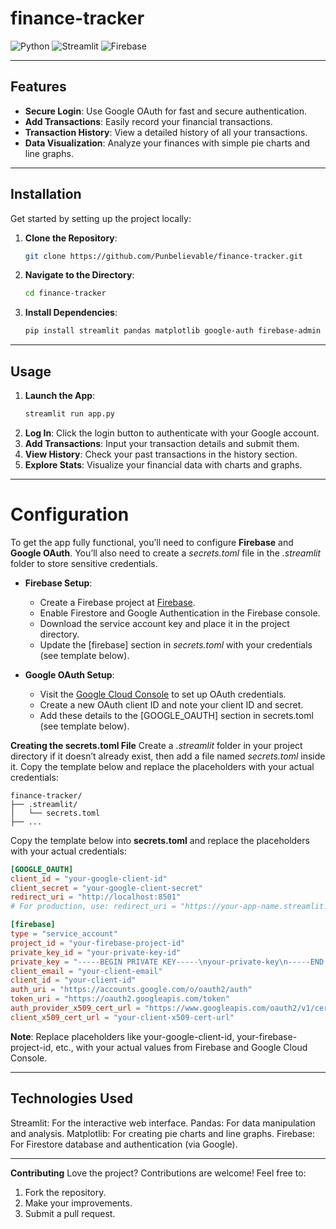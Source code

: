 # finance-tracker

![Python](https://img.shields.io/badge/Python-FFD43B?style=for-the-badge&logo=python&logoColor=blue)
![Streamlit](https://img.shields.io/badge/Streamlit-FF4B4B?style=for-the-badge&logo=Streamlit&logoColor=white)
![Firebase](https://img.shields.io/badge/firebase-ffca28?style=for-the-badge&logo=firebase&logoColor=black)

---

## Features

- **Secure Login**: Use Google OAuth for fast and secure authentication.
- **Add Transactions**: Easily record your financial transactions.
- **Transaction History**: View a detailed history of all your transactions.
- **Data Visualization**: Analyze your finances with simple pie charts and line graphs.

---

## Installation

Get started by setting up the project locally:

1. **Clone the Repository**:
   ```bash
   git clone https://github.com/Punbelievable/finance-tracker.git
2. **Navigate to the Directory**:
   ```bash
   cd finance-tracker
3. **Install Dependencies**:
   ```bash
   pip install streamlit pandas matplotlib google-auth firebase-admin streamlit-oauth

---

## Usage
1. **Launch the App**:
   ```bash
   streamlit run app.py
   
2. **Log In**: Click the login button to authenticate with your Google account.
3. **Add Transactions**: Input your transaction details and submit them.
4. **View History**: Check your past transactions in the history section.
5. **Explore Stats**: Visualize your financial data with charts and graphs.

---
# Configuration
To get the app fully functional, you’ll need to configure **Firebase** and **Google OAuth**. You’ll also need to create a *secrets.toml* file in the *.streamlit* folder to store sensitive credentials.

- **Firebase Setup**:
  - Create a Firebase project at [Firebase](https://firebase.google.com/).
  - Enable Firestore and Google Authentication in the Firebase console.
  - Download the service account key and place it in the project directory.
  - Update the [firebase] section in *secrets.toml* with your credentials (see template below).

  
- **Google OAuth Setup**:
  - Visit the [Google Cloud Console](https://console.cloud.google.com/) to set up OAuth credentials.
  - Create a new OAuth client ID and note your client ID and secret.
  - Add these details to the [GOOGLE_OAUTH] section in secrets.toml (see template below).

**Creating the secrets.toml File**
Create a *.streamlit* folder in your project directory if it doesn’t already exist, then add a file named *secrets.toml* inside it. Copy the template below and replace the placeholders with your actual credentials:

```plaintext
finance-tracker/
├── .streamlit/
│   └── secrets.toml
├── ...
```

Copy the template below into **secrets.toml** and replace the placeholders with your actual credentials:
```toml
[GOOGLE_OAUTH]
client_id = "your-google-client-id"
client_secret = "your-google-client-secret"
redirect_uri = "http://localhost:8501"
# For production, use: redirect_uri = "https://your-app-name.streamlit.app"

[firebase]
type = "service_account"
project_id = "your-firebase-project-id"
private_key_id = "your-private-key-id"
private_key = "-----BEGIN PRIVATE KEY-----\nyour-private-key\n-----END PRIVATE KEY-----\n"
client_email = "your-client-email"
client_id = "your-client-id"
auth_uri = "https://accounts.google.com/o/oauth2/auth"
token_uri = "https://oauth2.googleapis.com/token"
auth_provider_x509_cert_url = "https://www.googleapis.com/oauth2/v1/certs"
client_x509_cert_url = "your-client-x509-cert-url"
```

**Note**: Replace placeholders like your-google-client-id, your-firebase-project-id, etc., with your actual values from Firebase and Google Cloud Console.


---
## Technologies Used

Streamlit: For the interactive web interface.
Pandas: For data manipulation and analysis.
Matplotlib: For creating pie charts and line graphs.
Firebase: For Firestore database and authentication (via Google).


---
**Contributing**
Love the project? Contributions are welcome! Feel free to:

1. Fork the repository.
2. Make your improvements.
3. Submit a pull request.
   
   
